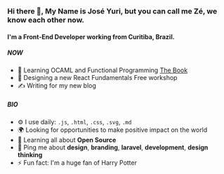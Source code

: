 ### Hi there 👋, My Name is José Yuri, but you can call me Zé, we know each other now.



#### I'm a Front-End Developer working from Curitiba, Brazil.

##### NOW

- 📖 Learning OCAML and Functional Programming [The Book](https://www.cs.cornell.edu/courses/cs3110/2020fa/textbook/)
- 💅 Designing a new React Fundamentals Free workshop
- ✍ Writing for my new blog

##### BIO

- ⚙️ I use daily: `.js`, `.html`, `.css`, `.svg`, `.md`
- 🌍 Looking for opportunities to make positive impact on the world
- 🌱 Learning all about **Open Source**
- 💬 Ping me about **design**, **branding**, **laravel**, **development**, **design thinking**
- ⚡️ Fun fact: I'm a huge fan of Harry Potter
